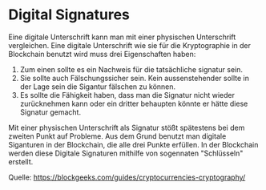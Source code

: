 # Digital Signatures

Eine digitale Unterschrift kann man mit einer physischen Unterschrift vergleichen. 
Eine digitale Unterschrift wie sie für die Kryptographie in der Blockchain benutzt wird muss drei Eigenschaften haben: 
1. Zum einen sollte es ein Nachweis für die tatsächliche signatur sein.
2. Sie sollte auch Fälschungssicher sein. Kein aussenstehender sollte in der Lage sein die Sigantur fälschen zu können.
3. Es sollte die Fähigkeit haben, dass man die Signatur nicht wieder zurücknehmen kann oder ein dritter behaupten könnte er hätte diese Signatur gemacht.

Mit einer physischen Unterschrift als Signatur stößt spätestens bei dem zweiten Punkt auf Probleme. Aus dem Grund benutzt man digitale Siganturen in der Blockchain, die alle drei Punkte erfüllen. In der Blockchain werden diese Digitale Signaturen mithilfe von sogennaten "Schlüsseln" erstellt.


Quelle: https://blockgeeks.com/guides/cryptocurrencies-cryptography/